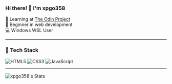 ### Hi there! 👋 I'm xpgo358  

🌱 Learning at [The Odin Project](https://theodinproject.com)  
🐣 Beginner in web development  
💻 Windows WSL User  

---

### 🚀 Tech Stack  
![HTML5](https://img.shields.io/badge/HTML5-E34F26?style=flat&logo=html5&logoColor=white)
![CSS3](https://img.shields.io/badge/CSS3-1572B6?style=flat&logo=css3&logoColor=white)
![JavaScript](https://img.shields.io/badge/JavaScript-F7DF1E?style=flat&logo=javascript&logoColor=black)

---

![xpgo358's Stats](https://github-readme-stats.vercel.app/api?username=xpgo358&theme=dark&show_icons=true&hide_border=true&count_private=true)